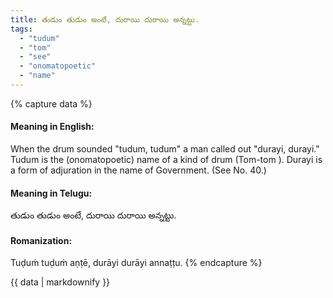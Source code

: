 ```yaml
---
title: తుడుం తుడుం అంటే, దురాయి దురాయి అన్నట్టు.
tags:
  - "tudum"
  - "tom"
  - "see"
  - "onomatopoetic"
  - "name"
---
```


{% capture data %}
#### Meaning in English:
When the drum sounded "tudum, tudum" a man called out "durayi, durayi."
Tudum is the (onomatopoetic) name of a kind of drum (Tom-tom ). Durayi is a form of adjuration in the name of Government.
(See No. 40.)

#### Meaning in Telugu:
తుడుం తుడుం అంటే, దురాయి దురాయి అన్నట్టు.

#### Romanization:
Tuḍuṁ tuḍuṁ aṇṭē, durāyi durāyi annaṭṭu.
{% endcapture %}

{{ data | markdownify }}

